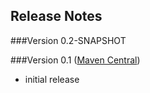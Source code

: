Release Notes
---------------
###Version 0.2-SNAPSHOT

###Version 0.1 ([Maven Central](http://search.maven.org/#artifactdetails%7Ccom.github.davidmoten%7Crxjava-file%7C0.1%7Cjar))
* initial release

